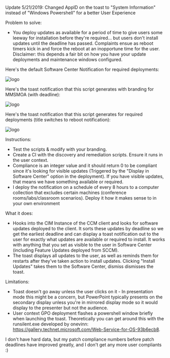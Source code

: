 Update 5/21/2019: Changed AppID on the toast to "System Information" instead of "Windows Powershell" for a better User Experience

Problem to solve:
- You deploy updates as available for a period of time to give users some leeway for installation before they're required... but users don't install updates until the deadline has passed. Complaints ensue as reboot timers kick in and force the reboot at an inopportune time for the user.
Disclaimer: this depends a fair bit on how you have your update deployments and maintenance windows configured.

Here's the default Software Center Notification for required deployments:

![logo](https://raw.githubusercontent.com/SysBehr/BehrNecessities/master/Images/DefaultNotifications.png "Software Center Notification")

Here's the toast notification that this script generates with branding for MMSMOA (with deadline):

![logo](https://raw.githubusercontent.com/SysBehr/BehrNecessities/master/Images/Toast_With_Logo.png "Branded Toast Notification")

Here's the toast notification that this script generates for required deployments (title switches to reboot notification):

![logo](https://raw.githubusercontent.com/SysBehr/BehrNecessities/master/Images/Toast_No_Logo.png "Default Toast Notification (no branding)")

Instructions:
- Test the scripts & modify with your branding.
- Create a CI with the discovery and remediation scripts. Ensure it runs in the user context.
- Compliance is an integer value and it should return 0 to be compliant since it's looking for visible updates (Triggered by the "Display in Software Center" option in the deployment). If you have visible updates, that means we have something available or required.
- I deploy the notification on a schedule of every 8 hours to a computer collection that excludes certain machines (conference rooms/labs/classroom scenarios). Deploy it how it makes sense to in your own environment

What it does:
- Hooks into the CIM Instance of the CCM client and looks for software updates deployed to the client. It sorts these updates by deadline so we get the earliest deadline and can display a toast notification out to the user for exactly what updates are available or required to install. It works with anything that you set as visible to the user in Software Center (including Feature Updates deployed from SCCM).
- The toast displays all updates to the user, as well as reminds them for restarts after they've taken action to install updates. Clicking "Install Updates" takes them to the Software Center, dismiss dismisses the toast.

Limitations:
- Toast doesn't go away unless the user clicks on it - In presentation mode this might be a concern, but PowerPoint typically presents on the secondary display unless you're in mirrored display mode so it would display to the presenter but not the audience.
- User context GPO deployment flashes a powershell window briefly when launching the toast. Theoretically you can get around this with the runsilent.exe developed by onevinn: https://gallery.technet.microsoft.com/Web-Service-for-OS-93b6ecb8.

I don't have hard data, but my patch compliance numbers before patch deadlines have improved greatly, and I don't get any more user compliants :)
